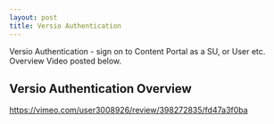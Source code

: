 ```yaml
---
layout: post
title: Versio Authentication
---
```

Versio Authentication - sign on to Content Portal as a SU, or User etc. Overview Video posted below. 

## Versio Authentication Overview ##

<https://vimeo.com/user3008926/review/398272835/fd47a3f0ba>
